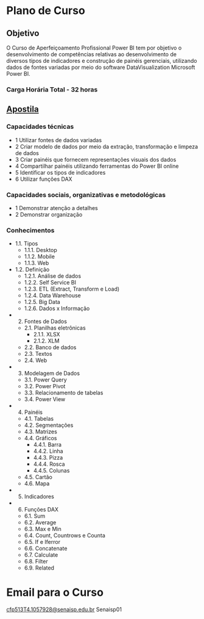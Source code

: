 # Plano de Curso
## Objetivo
O Curso de Aperfeiçoamento Profissional Power BI tem por objetivo o desenvolvimento de competências relativas ao desenvolvimento de diversos tipos de indicadores e construção de painéis gerenciais, utilizando dados de fontes variadas por meio do software DataVisualization Microsoft Power BI.

### Carga Horária Total - 32 horas

## [Apostila](https://github.com/wellifabio/senai2023/blob/main/curso_power_bi/Apostila.pdf)

### Capacidades técnicas
- 1 Utilizar fontes de dados variadas
- 2 Criar modelo de dados por meio da extração, transformação e limpeza de dados
- 3 Criar painéis que fornecem representações visuais dos dados
- 4 Compartilhar painéis utilizando ferramentas do Power BI online
- 5 Identificar os tipos de indicadores
- 6 Utilizar funções DAX

### Capacidades sociais, organizativas e metodológicas
- 1 Demonstrar atenção a detalhes
- 2 Demonstrar organização
  
### Conhecimentos
- 1.1. Tipos
  - 1.1.1. Desktop
  - 1.1.2. Mobile
  - 1.1.3. Web
- 1.2. Definição
  - 1.2.1. Análise de dados
  - 1.2.2. Self Service BI
  - 1.2.3. ETL (Extract, Transform e Load)
  - 1.2.4. Data Warehouse
  - 1.2.5. Big Data
  - 1.2.6. Dados x Informação
- 2.	Fontes de Dados
  - 2.1.	Planilhas eletrônicas
    - 2.1.1.	XLSX
    - 2.1.2.	XLM
  - 2.2.	Banco de dados
  - 2.3.	Textos
  - 2.4.	Web
- 3.	Modelagem de Dados
  - 3.1.	Power Query
  - 3.2.	Power Pivot
  - 3.3.	Relacionamento de tabelas
  - 3.4.	Power View
- 4.	Painéis
  - 4.1.	Tabelas
  - 4.2.	Segmentações
  - 4.3.	Matrizes
  - 4.4.	Gráficos
    - 4.4.1.	Barra
    - 4.4.2.	Linha
    - 4.4.3.	Pizza
    - 4.4.4.	Rosca
    - 4.4.5.	Colunas
  - 4.5.	Cartão
  - 4.6.	Mapa
- 5.	Indicadores
- 6.	Funções DAX
  - 6.1.	Sum
  - 6.2.	Average
  - 6.3.	Max e Min
  - 6.4.	Count, Countrows e Counta
  - 6.5.	If e Iferror
  - 6.6.	Concatenate
  - 6.7.	Calculate
  - 6.8.	Filter
  - 6.9.	Related
 
# Email para o Curso
cfp513T4.1057928@senaisp.edu.br
Senaisp01
